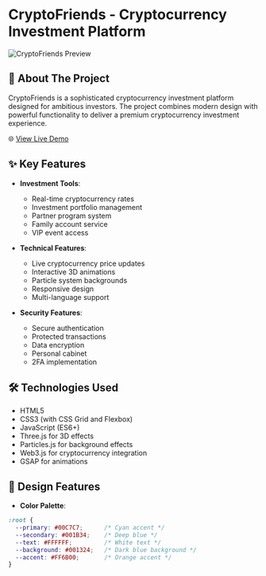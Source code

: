 # CryptoFriends - Cryptocurrency Investment Platform

![CryptoFriends Preview](https://sjc.microlink.io/MBBrjl6hXKsNX2UTFDBJrVxo1hOQO0O30kjOZedlKlw-DtYxwvp0g00mEj0avbuqyUm32LEg7OhmwQ7OJRK0rQ.jpeg)

## 💎 About The Project

CryptoFriends is a sophisticated cryptocurrency investment platform designed for ambitious investors. The project combines modern design with powerful functionality to deliver a premium cryptocurrency investment experience.

🌐 [View Live Demo](https://srg201.github.io/CryptoFriends/)

## ✨ Key Features

- **Investment Tools**:
  - Real-time cryptocurrency rates
  - Investment portfolio management
  - Partner program system
  - Family account service
  - VIP event access

- **Technical Features**:
  - Live cryptocurrency price updates
  - Interactive 3D animations
  - Particle system backgrounds
  - Responsive design
  - Multi-language support

- **Security Features**:
  - Secure authentication
  - Protected transactions
  - Data encryption
  - Personal cabinet
  - 2FA implementation

## 🛠️ Technologies Used

- HTML5
- CSS3 (with CSS Grid and Flexbox)
- JavaScript (ES6+)
- Three.js for 3D effects
- Particles.js for background effects
- Web3.js for cryptocurrency integration
- GSAP for animations

## 🎨 Design Features

- **Color Palette**:
```css
:root {
  --primary: #00C7C7;      /* Cyan accent */
  --secondary: #001B34;    /* Deep blue */
  --text: #FFFFFF;         /* White text */
  --background: #001324;   /* Dark blue background */
  --accent: #FF6B00;       /* Orange accent */
}
